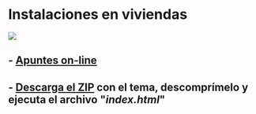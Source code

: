 # Instalaciones en viviendas

![](https://3.bp.blogspot.com/-2xGcfa8Yux4/UI2qkrFxzwI/AAAAAAAAAVs/W89kox1D3h4/s1600/20070822klpingtcn_74.Ees.SCO.png)



## -   [Apuntes on-line](https://angelmicelti.github.io/4ESO/INS/index.html)
## -   [Descarga el ZIP](Instalaciones.zip) con el tema, descomprímelo y ejecuta el archivo "_**index.html**_"
